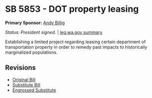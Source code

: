 # SB 5853 - DOT property leasing
**Primary Sponsor:** [Andy Billig](/person/leg/andy.billig.md)

*Status: President signed.* | [leg.wa.gov summary](https://app.leg.wa.gov/billsummary?BillNumber=5853&Year=2021)

Establishing a limited project regarding leasing certain department of transportation property in order to remedy past impacts to historically marginalized populations.

## Revisions
* [Original Bill](1/)
* [Substitute Bill](S/)
* [Engrossed Substitute](S.E/)
